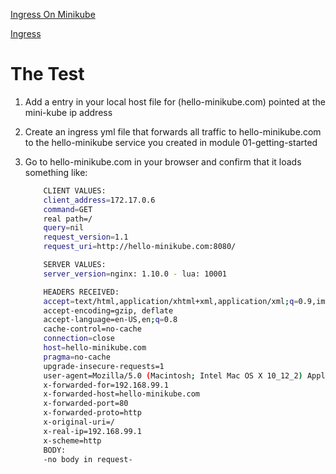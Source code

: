
[Ingress On Minikube](https://medium.com/@Oskarr3/setting-up-ingress-on-minikube-6ae825e98f82)

[Ingress](https://kubernetes.io/docs/concepts/services-networking/ingress/)

# The Test

1. Add a entry in your local host file for (hello-minikube.com) pointed at the 
    mini-kube ip address
1. Create an ingress yml file that forwards all traffic to hello-minikube.com to the 
    hello-minikube service you created in module 01-getting-started
1. Go to hello-minikube.com in your browser and confirm that it loads something like:

    ```bash
        CLIENT VALUES:
        client_address=172.17.0.6
        command=GET
        real path=/
        query=nil
        request_version=1.1
        request_uri=http://hello-minikube.com:8080/

        SERVER VALUES:
        server_version=nginx: 1.10.0 - lua: 10001

        HEADERS RECEIVED:
        accept=text/html,application/xhtml+xml,application/xml;q=0.9,image/webp,image/apng,*/*;q=0.8
        accept-encoding=gzip, deflate
        accept-language=en-US,en;q=0.8
        cache-control=no-cache
        connection=close
        host=hello-minikube.com
        pragma=no-cache
        upgrade-insecure-requests=1
        user-agent=Mozilla/5.0 (Macintosh; Intel Mac OS X 10_12_2) AppleWebKit/537.36 (KHTML, like Gecko) Chrome/60.0.3112.113 Safari/537.36
        x-forwarded-for=192.168.99.1
        x-forwarded-host=hello-minikube.com
        x-forwarded-port=80
        x-forwarded-proto=http
        x-original-uri=/
        x-real-ip=192.168.99.1
        x-scheme=http
        BODY:
        -no body in request-
    ```